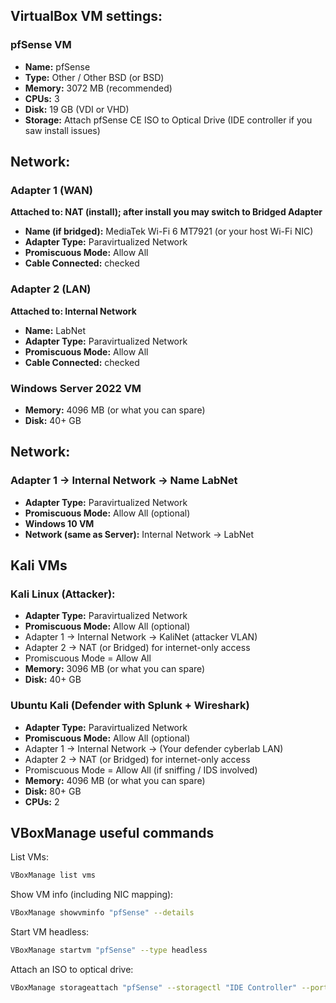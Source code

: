 ## VirtualBox VM settings:
### pfSense VM

- **Name:** pfSense
- **Type:** Other / Other BSD (or BSD)
- **Memory:** 3072 MB (recommended)
- **CPUs:** 3
- **Disk:** 19 GB (VDI or VHD)
- **Storage:** Attach pfSense CE ISO to Optical Drive (IDE controller if you saw install issues)
  
## Network:

### Adapter 1 (WAN)
**Attached to: NAT (install); after install you may switch to Bridged Adapter**

- **Name (if bridged):** MediaTek Wi-Fi 6 MT7921 (or your host Wi-Fi NIC)
- **Adapter Type:** Paravirtualized Network
- **Promiscuous Mode:** Allow All
- **Cable Connected:** checked  

### Adapter 2 (LAN)
**Attached to: Internal Network**

- **Name:** LabNet
- **Adapter Type:** Paravirtualized Network
- **Promiscuous Mode:** Allow All
- **Cable Connected:** checked

### Windows Server 2022 VM

- **Memory:** 4096 MB (or what you can spare)
- **Disk:** 40+ GB



## Network:

### Adapter 1 → Internal Network → Name LabNet
- **Adapter Type:** Paravirtualized Network
- **Promiscuous Mode:** Allow All (optional)
- **Windows 10 VM**
- **Network (same as Server):** Internal Network → LabNet


## Kali VMs

### Kali Linux (Attacker):
- **Adapter Type:** Paravirtualized Network
- **Promiscuous Mode:** Allow All (optional)
- Adapter 1 → Internal Network → KaliNet (attacker VLAN)
- Adapter 2 → NAT (or Bridged) for internet-only access
- Promiscuous Mode = Allow All
-  **Memory:** 3096 MB (or what you can spare)
- **Disk:** 40+ GB

### Ubuntu Kali (Defender with Splunk + Wireshark)
- **Adapter Type:** Paravirtualized Network
- **Promiscuous Mode:** Allow All (optional)
- Adapter 1 → Internal Network → (Your defender cyberlab LAN)
- Adapter 2 → NAT (or Bridged) for internet-only access
- Promiscuous Mode = Allow All (if sniffing / IDS involved)
- **Memory:** 4096 MB (or what you can spare)
- **Disk:** 80+ GB
- **CPUs:** 2

## VBoxManage useful commands

List VMs:
```bash
VBoxManage list vms
```

Show VM info (including NIC mapping):
```bash
VBoxManage showvminfo "pfSense" --details
```

Start VM headless:
```bash
VBoxManage startvm "pfSense" --type headless
```

Attach an ISO to optical drive:
```bash
VBoxManage storageattach "pfSense" --storagectl "IDE Controller" --port 0 --device 0 --type dvddrive --medium /path/to/pfSense-CE.iso
```
